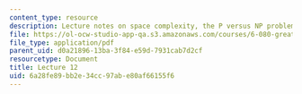 ```yaml
---
content_type: resource
description: Lecture notes on space complexity, the P versus NP problem, and randomness.
file: https://ol-ocw-studio-app-qa.s3.amazonaws.com/courses/6-080-great-ideas-in-theoretical-computer-science-spring-2008/6a28fe89bb2e34cc97abe80af66155f6_lec12.pdf
file_type: application/pdf
parent_uid: d0a21896-13ba-3f84-e59d-7931cab7d2cf
resourcetype: Document
title: Lecture 12
uid: 6a28fe89-bb2e-34cc-97ab-e80af66155f6
---
```

